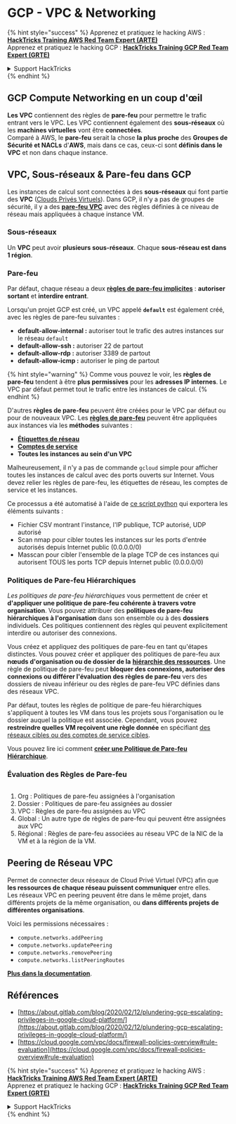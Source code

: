 # GCP - VPC & Networking

{% hint style="success" %}
Apprenez et pratiquez le hacking AWS :<img src="../../../../.gitbook/assets/image (1).png" alt="" data-size="line">[**HackTricks Training AWS Red Team Expert (ARTE)**](https://training.hacktricks.xyz/courses/arte)<img src="../../../../.gitbook/assets/image (1).png" alt="" data-size="line">\
Apprenez et pratiquez le hacking GCP : <img src="../../../../.gitbook/assets/image (2).png" alt="" data-size="line">[**HackTricks Training GCP Red Team Expert (GRTE)**<img src="../../../../.gitbook/assets/image (2).png" alt="" data-size="line">](https://training.hacktricks.xyz/courses/grte)

<details>

<summary>Support HackTricks</summary>

* Consultez les [**plans d'abonnement**](https://github.com/sponsors/carlospolop) !
* **Rejoignez le** 💬 [**groupe Discord**](https://discord.gg/hRep4RUj7f) ou le [**groupe telegram**](https://t.me/peass) ou **suivez-nous sur** **Twitter** 🐦 [**@hacktricks\_live**](https://twitter.com/hacktricks\_live)**.**
* **Partagez des astuces de hacking en soumettant des PRs aux** [**HackTricks**](https://github.com/carlospolop/hacktricks) et [**HackTricks Cloud**](https://github.com/carlospolop/hacktricks-cloud) dépôts github.

</details>
{% endhint %}

## **GCP Compute Networking en un coup d'œil**

**Les VPC** contiennent des règles de **pare-feu** pour permettre le trafic entrant vers le VPC. Les VPC contiennent également des **sous-réseaux** où les **machines virtuelles** vont être **connectées**.\
Comparé à AWS, le **pare-feu** serait la chose **la plus proche** des **Groupes de Sécurité et NACLs** d'**AWS**, mais dans ce cas, ceux-ci sont **définis dans le VPC** et non dans chaque instance.

## **VPC, Sous-réseaux & Pare-feu dans GCP**

Les instances de calcul sont connectées à des **sous-réseaux** qui font partie des **VPC** ([Clouds Privés Virtuels](https://cloud.google.com/vpc/docs/vpc)). Dans GCP, il n'y a pas de groupes de sécurité, il y a des [**pare-feu VPC**](https://cloud.google.com/vpc/docs/firewalls) avec des règles définies à ce niveau de réseau mais appliquées à chaque instance VM.

### Sous-réseaux

Un **VPC** peut avoir **plusieurs sous-réseaux**. Chaque **sous-réseau est dans 1 région**.

### Pare-feu

Par défaut, chaque réseau a deux [**règles de pare-feu implicites**](https://cloud.google.com/vpc/docs/firewalls#default\_firewall\_rules) : **autoriser sortant** et **interdire entrant**.

Lorsqu'un projet GCP est créé, un VPC appelé **`default`** est également créé, avec les règles de pare-feu suivantes :

* **default-allow-internal :** autoriser tout le trafic des autres instances sur le réseau `default`
* **default-allow-ssh :** autoriser 22 de partout
* **default-allow-rdp :** autoriser 3389 de partout
* **default-allow-icmp :** autoriser le ping de partout

{% hint style="warning" %}
Comme vous pouvez le voir, les **règles de pare-feu** tendent à être **plus permissives** pour les **adresses IP internes**. Le VPC par défaut permet tout le trafic entre les instances de calcul.
{% endhint %}

D'autres **règles de pare-feu** peuvent être créées pour le VPC par défaut ou pour de nouveaux VPC. Les [**règles de pare-feu**](https://cloud.google.com/vpc/docs/firewalls) peuvent être appliquées aux instances via les **méthodes** suivantes :

* [**Étiquettes de réseau**](https://cloud.google.com/vpc/docs/add-remove-network-tags)
* [**Comptes de service**](https://cloud.google.com/vpc/docs/firewalls#serviceaccounts)
* **Toutes les instances au sein d'un VPC**

Malheureusement, il n'y a pas de commande `gcloud` simple pour afficher toutes les instances de calcul avec des ports ouverts sur Internet. Vous devez relier les règles de pare-feu, les étiquettes de réseau, les comptes de service et les instances.

Ce processus a été automatisé à l'aide de [ce script python](https://gitlab.com/gitlab-com/gl-security/gl-redteam/gcp\_firewall\_enum) qui exportera les éléments suivants :

* Fichier CSV montrant l'instance, l'IP publique, TCP autorisé, UDP autorisé
* Scan nmap pour cibler toutes les instances sur les ports d'entrée autorisés depuis Internet public (0.0.0.0/0)
* Masscan pour cibler l'ensemble de la plage TCP de ces instances qui autorisent TOUS les ports TCP depuis Internet public (0.0.0.0/0)

### Politiques de Pare-feu Hiérarchiques <a href="#hierarchical-firewall-policies" id="hierarchical-firewall-policies"></a>

_Les politiques de pare-feu hiérarchiques_ vous permettent de créer et **d'appliquer une politique de pare-feu cohérente à travers votre organisation**. Vous pouvez attribuer des **politiques de pare-feu hiérarchiques à l'organisation** dans son ensemble ou à des **dossiers** individuels. Ces politiques contiennent des règles qui peuvent explicitement interdire ou autoriser des connexions.

Vous créez et appliquez des politiques de pare-feu en tant qu'étapes distinctes. Vous pouvez créer et appliquer des politiques de pare-feu aux **nœuds d'organisation ou de dossier de la** [**hiérarchie des ressources**](https://cloud.google.com/resource-manager/docs/cloud-platform-resource-hierarchy). Une règle de politique de pare-feu peut **bloquer des connexions, autoriser des connexions ou différer l'évaluation des règles de pare-feu** vers des dossiers de niveau inférieur ou des règles de pare-feu VPC définies dans des réseaux VPC.

Par défaut, toutes les règles de politique de pare-feu hiérarchiques s'appliquent à toutes les VM dans tous les projets sous l'organisation ou le dossier auquel la politique est associée. Cependant, vous pouvez **restreindre quelles VM reçoivent une règle donnée** en spécifiant [des réseaux cibles ou des comptes de service cibles](https://cloud.google.com/vpc/docs/firewall-policies#targets).

Vous pouvez lire ici comment [**créer une Politique de Pare-feu Hiérarchique**](https://cloud.google.com/vpc/docs/using-firewall-policies#gcloud).

### Évaluation des Règles de Pare-feu

<figure><img src="../../../../.gitbook/assets/image (2) (1).png" alt=""><figcaption></figcaption></figure>

1. Org : Politiques de pare-feu assignées à l'organisation
2. Dossier : Politiques de pare-feu assignées au dossier
3. VPC : Règles de pare-feu assignées au VPC
4. Global : Un autre type de règles de pare-feu qui peuvent être assignées aux VPC
5. Régional : Règles de pare-feu associées au réseau VPC de la NIC de la VM et à la région de la VM.

## Peering de Réseau VPC

Permet de connecter deux réseaux de Cloud Privé Virtuel (VPC) afin que **les ressources de chaque réseau puissent communiquer** entre elles.\
Les réseaux VPC en peering peuvent être dans le même projet, dans différents projets de la même organisation, ou **dans différents projets de différentes organisations**.

Voici les permissions nécessaires :

* `compute.networks.addPeering`
* `compute.networks.updatePeering`
* `compute.networks.removePeering`
* `compute.networks.listPeeringRoutes`

[**Plus dans la documentation**](https://cloud.google.com/vpc/docs/vpc-peering).

## Références

* [https://about.gitlab.com/blog/2020/02/12/plundering-gcp-escalating-privileges-in-google-cloud-platform/](https://about.gitlab.com/blog/2020/02/12/plundering-gcp-escalating-privileges-in-google-cloud-platform/)
* [https://cloud.google.com/vpc/docs/firewall-policies-overview#rule-evaluation](https://cloud.google.com/vpc/docs/firewall-policies-overview#rule-evaluation)

{% hint style="success" %}
Apprenez et pratiquez le hacking AWS :<img src="../../../../.gitbook/assets/image (1).png" alt="" data-size="line">[**HackTricks Training AWS Red Team Expert (ARTE)**](https://training.hacktricks.xyz/courses/arte)<img src="../../../../.gitbook/assets/image (1).png" alt="" data-size="line">\
Apprenez et pratiquez le hacking GCP : <img src="../../../../.gitbook/assets/image (2).png" alt="" data-size="line">[**HackTricks Training GCP Red Team Expert (GRTE)**<img src="../../../../.gitbook/assets/image (2).png" alt="" data-size="line">](https://training.hacktricks.xyz/courses/grte)

<details>

<summary>Support HackTricks</summary>

* Consultez les [**plans d'abonnement**](https://github.com/sponsors/carlospolop) !
* **Rejoignez le** 💬 [**groupe Discord**](https://discord.gg/hRep4RUj7f) ou le [**groupe telegram**](https://t.me/peass) ou **suivez-nous sur** **Twitter** 🐦 [**@hacktricks\_live**](https://twitter.com/hacktricks\_live)**.**
* **Partagez des astuces de hacking en soumettant des PRs aux** [**HackTricks**](https://github.com/carlospolop/hacktricks) et [**HackTricks Cloud**](https://github.com/carlospolop/hacktricks-cloud) dépôts github.

</details>
{% endhint %}
